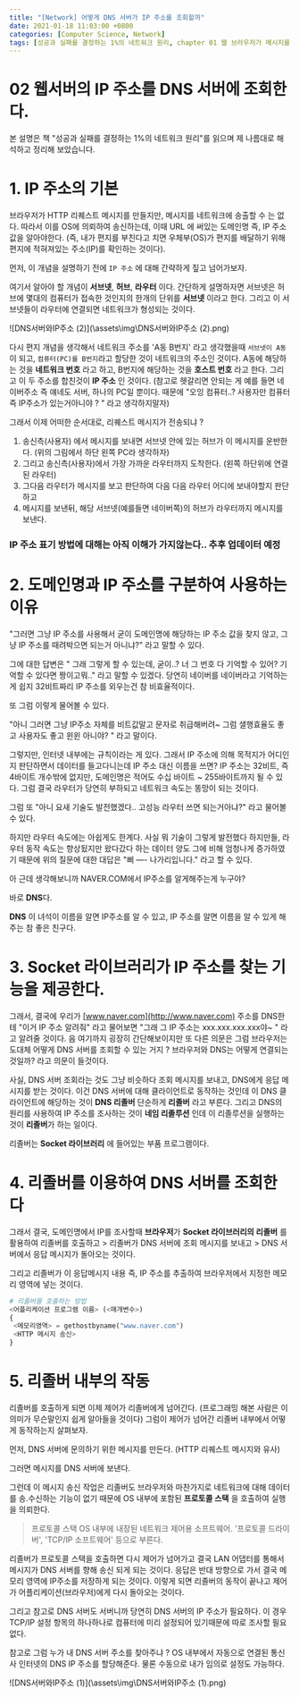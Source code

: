 ```yaml
---
title: "[Network] 어떻게 DNS 서버가 IP 주소를 조회할까"
date: 2021-01-18 11:03:00 +0800
categories: [Computer Science, Network]
tags: [성공과 실패를 결정하는 1%의 네트워크 원리, chapter 01 웹 브라우저가 메시지를 만든다]
---
```




# 02 웹서버의 IP 주소를 DNS 서버에 조회한다.

본 설명은 책 "성공과 실패를 결정하는 1%의 네트워크 원리"를 읽으며 제 나름대로 해석하고 정리해 보았습니다.

# 1. IP 주소의 기본

브라우저가 HTTP 리퀘스트 메시지를 만들지만, 메시지를 네트워크에 송출할 수 는 없다. 따라서 이를 OS에 의뢰하여 송신하는데, 이때 URL 에 써있는 도메인명 즉, IP 주소 값을 알아야한다. (즉, 내가 편지를 부친다고 치면 우체부(OS)가 편지를 배달하기 위해 편지에 적혀져있는 주소(IP)를 확인하는 것이다). 

먼저, 이 개념을 설명하기 전에 `IP 주소` 에 대해 간략하게 짚고 넘어가보자.

여기서 알아야 할 개념이 **서브넷**, **허브**, **라우터** 이다. 간단하게 설명하자면 서브넷은 허브에 몇대의 컴퓨터가 접속한 것인지의 한개의 단위를 **서브넷** 이라고 한다. 그리고 이 서브넷들이 라우터에 연결되면 네트워크가 형성되는 것이다.

 ![DNS서버와IP주소 (2)](\assets\img\DNS서버와IP주소 (2).png)



다시 편지 개념을 생각해서 네트워크 주소를 'A동 B번지' 라고 생각했을때 `서브넷이 A동`이 되고, `컴퓨터(PC)를 B번지`라고 할당한 것이 네트워크의 주소인 것이다. A동에 해당하는 것을 **네트워크 번호** 라고 하고, B번지에 해당하는 것을 **호스트 번호** 라고 한다. 그리고 이 두 주소를 합친것이 **IP 주소** 인 것이다. (참고로 헷갈리면 안되는 게 예를 들면 네이버주소 즉 얘네도 서버, 하나의 PC일 뿐이다. 때문에 "오잉 컴퓨터..? 사용자만 컴퓨터 즉 IP주소가 있는거아니야 ? " 라고 생각하지말자)

그래서 이제 어떠한 순서대로, 리퀘스트 메시지가 전송되냐 ? 

1. 송신측(사용자) 에서 메시지를 보내면 서브넷 안에 있는 허브가 이 메시지를 운반한다. (위의 그림에서 하단 왼쪽 PC라 생각하자) 
2. 그리고 송신측(사용자)에서 가장 가까운 라우터까지 도착한다. (왼쪽 하단위에 연결된 라우터)
3. 그다음 라우터가 메시지를 보고 판단하여 다음 다음 라우터 어디에 보내야할지 판단하고 
4. 메시지를 보낸뒤, 해당 서브넷(예를들면 네이버쪽)의 허브가 라우터까지 메시지를 보낸다.

### IP 주소 표기 방법에 대해는 아직 이해가 가지않는다.. 추후 업데이터 예정

# 2. 도메인명과 IP 주소를 구분하여 사용하는 이유

"그러면 그냥 IP 주소를 사용해서 굳이 도메인명에 해당하는 IP 주소 값을 찾지 않고, 그냥 IP 주소를 때려박으면 되는거 아니냐?" 라고 말할 수 있다.

 그에 대한 답변은 " 그래 그렇게 할 수 있는데, 굳이..? 너 그 번호 다 기억할 수 있어? 기억할 수 있다면 짱이고뭐.." 라고 말할 수 있겠다. 당연히 네이버를 네이버라고 기억하는게 쉽지 32비트짜리 IP 주소를 외우는건 참 비효율적이다. 

또 그럼 이렇게 물어볼 수 있다. 

"아니 그러면 그냥 IP주소 자체를 비트값말고 문자로 취급해버려~ 그럼 샐행효율도 좋고 사용자도 좋고 윈윈 아니야? " 라고 말이다.

그렇지만, 인터넷 내부에는 규칙이라는 게 있다. 그래서 IP 주소에 의해 목적지가 어디인지 판단하면서 데이터를 들고다니는데 IP 주소 대신 이름을 쓰면? IP 주소는 32비트, 즉 4바이트 개수밖에 없지만, 도메인명은 적어도 수십 바이트 ~ 255바이트까지 될 수 있다. 그럼 결국 라우터가 당연히 부하되고 네트워크 속도는 똥망이 되는 것이다. 

그럼 또 "아니 요새 기술도 발전했겠다.. 고성능 라우터 쓰면 되는거아냐?" 라고 물어볼 수 있다.

하지만 라우터 속도에는 아쉽게도 한계다. 사실 뭐 기술이 그렇게 발전했다 하지만들, 라우터 동작 속도는 향상됬지만 왔다갔다 하는 데이터 양도 그에 비해 엄청나게 증가하였기 때문에 위의 질문에 대한 대답은 "삐 —- 나가리입니다." 라고 할 수 있다.

아 근데 생각해보니까 NAVER.COM에서 IP주소를 알게해주는게 누구야? 

바로 **DNS**다.

**DNS** 이 녀석이 이름을 알면 IP주소를 알 수 있고, IP 주소를 알면 이름을 알 수 있게 해주는 참 좋은 친구다.

# 3. Socket 라이브러리가 IP 주소를 찾는 기능을 제공한다.

그래서, 결국에 우리가 [www.naver.com](http://www.naver.com) 주소를 DNS한테 "이거 IP 주소 알려줘" 라고 물어보면 "그래 그 IP 주소는 xxx.xxx.xxx.xxx야~ " 라고 알려줄 것이다. 음 여기까지 굉장히 간단해보이지만 또 다른 의문은 그럼 브라우저는 도대체 어떻게 DNS 서버를 조회할 수 있는 거지 ? 브라우저와 DNS는 어떻게 연결되는 것일까? 라고 의문이 들것이다. 

사실, DNS 서버 조회라는 것도 그냥 비슷하다 조회 메시지를 보내고, DNS에게 응답 메시지를 받는 것이다. 이건 DNS 서버에 대해 클라이언트로 동작하는 것인데 이 DNS 클라이언트에 해당하는 것이 **DNS 리졸버** 단순하게 **리졸버** 라고 부른다. 그리고 DNS의 원리를 사용하여 IP 주소를 조사하는 것이 **네임 리졸루션** 인데 이 리졸루션을 실행하는 것이 **리졸버**가 하는 일이다.

리졸버는 **Socket 라이브러리** 에 들어있는 부품 프로그램이다. 

# 4. 리졸버를 이용하여 DNS 서버를 조회한다

그래서 결국, 도메인명에서 IP를 조사할때 **브라우저**가 **Socket 라이브러리의 리졸버** 를 활용하여 리졸버를 호출하고 > 리졸버가 DNS 서버에 조회 메시지를 보내고 > DNS 서버에서 응답 메시지가 돌아오는 것이다. 

그리고 리졸버가 이 응답메시지 내용 즉, IP 주소를 추출하여 브라우저에서 지정한 메모리 영역에 넣는 것이다.

```python
# 리졸버를 호출하는 방법
<어플리케이션 프로그램 이름> (<매개변수>)
{
 <메모리영역> = gethostbyname("www.naver.com")
 <HTTP 메시지 송신>
}
```

# 5. 리졸버 내부의 작동

리졸버를 호출하게 되면 이제 제어가 리졸버에게 넘어간다. (프로그래밍 해본 사람은 이 의미가 무슨말인지 쉽게 알아들을 것이다) 그럼이 제어가 넘어간 리졸버 내부에서 어떻게 동작하는지 살펴보자.

먼저, DNS 서버에 문의하기 위한 메시지를 만든다. (HTTP 리퀘스트 메시지와 유사)

그러면 메시지를 DNS 서버에 보낸다.

그런데 이 메시지 송신 작업은 리졸버도 브라우저와 마찬가지로 네트워크에 대해 데이터를 송.수신하는 기능이 없기 때문에 OS 내부에 포함된 **프로토콜 스택** 을 호출하여 실행을 의뢰한다.

> 프로토콜 스택
OS 내부에 내장된 네트워크 제어용 소프트웨어. '프로토콜 드라이버', 'TCP/IP 소프트웨어' 등으로 부른다.

리졸버가 프로토콜 스택을 호출하면 다시 제어가 넘어가고 결국 LAN 어댑터를 통해서 메시지가 DNS 서버를 향해 송신 되게 되는 것이다. 응답은 반대 방향으로 가서 결국 메모리 영역에 IP주소를 저장하게 되는 것이다. 이렇게 되면 리졸버의 동작이 끝나고 제어가 어플리케이션(브라우저)에게 다시 돌아오는 것이다.

그리고 참고로 DNS 서버도 서버니까 당연히 DNS 서버의 IP 주소가 필요하다. 이 경우 TCP/IP 설정 항목의 하나하나로 컴퓨터에 미리 설정되어 있기때문에 따로 조사할 필요 없다. 

참고로 그럼 누가 내 DNS 서버 주소를 찾아주냐 ? OS 내부에서 자동으로 연결된 통신사 인터넷의 DNS IP 주소를 할당해준다. 물론 수동으로 내가 임의로 설정도 가능하다.

![DNS서버와IP주소 (1)](\assets\img\DNS서버와IP주소 (1).png)